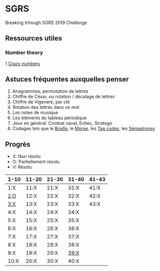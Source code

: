 # SGRS
Breaking trhough SGRS 2019 Challenge

## Ressources utiles

### Number theory

1 [Crazy numbers](https://www.crazy-numbers.com/)


## Astuces fréquentes auxquelles penser

1. Anagrammes, permutation de lettres
2. Chiffre de César, ou rotation / décalage de lettres
3. Chiffre de Vigenere, par clé
4. Rotation des lettres dans un mot
5. Les notes de musique
6. Les éléments du tableau périodique
7. Jeux en général: Combat naval, Echec, Stratego
8. Codages tels que le [Braille](https://fr.wikipedia.org/wiki/Braille), le [Morse](https://fr.wikipedia.org/wiki/Code_Morse_international), les [Tap codes](https://fr.wikipedia.org/wiki/Tap_code), les [Sémaphores](https://fr.wikipedia.org/wiki/Alphabet_s%C3%A9maphore)


## Progrès
+ X: Non résolu
+ O: Partiellement résolu
+ V: Résolu

| 1-10 | 11-20 | 21-30 | 31-40 | 41-43 |
|  --- | --- | ---   | ---   | ---   |
| 1:X | 11:X | 21:X | 31:X | 41:X |
| [2:O](wiki/P02.md) | 12:X | 22:X | 32:X | 42:X |
| [3:X](wiki/P03.md) | 13:X | 23:X | 33:X | 43:X |
| 4:X | 14:X | 24:X | 34:X | 
| 5:X | 15:X | 25:X | 35:X | 
| 6:X | 16:X | 26:X | 36:X | 
| 7:X | 17:X | 27:X | 37:X | 
| 8:X | 18:X | 28:X | 38:X | 
| 9:X | 19:X | 29:X | [39:X](wiki/P39.md) | 
| 10:X | 20:X | 30:X | 40:X | 
